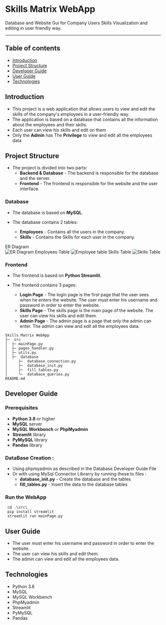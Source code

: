 # Skills Matrix WebApp
Database and Website Gui for Company Users Skills Visualization and editing in user friendly way.
***
## Table of contents
* [Introduction](#introduction)
* [Project Structure](#project-structure)
* [Developer Guide](#developer_guide)
* [User Guide](#user_guide)
* [Technologies](#technologies)


## Introduction
- This project is a web application that allows users to view and edit the skills of the company's employees in a user-friendly way.
- The application is based on a database that contains all the information about the employees and their skills.
- Each user can view his skills and edit on them
- Only the **Admin** has The **Privilege** to view and edit all the employees data


## Project Structure

- The project is divided into two parts:
    - **Backend & Database** - The backend is responsible for the database and the server.
    - **Frontend** - The frontend is responsible for the website and the user interface.

### Database
- The database is based on **MySQL**.

- The database contains 2 tables:
    - **Employees** - Contains all the users in the company.
    - **Skills** - Contains the Skills for each user in the company.

ER Diagram   
![ER Diagram](https://github.com/Omar-Saad-ELGharbawy/Skills_Matrix/assets/84602951/7320f725-4599-42f4-9166-c63f5d0031d1)
Employees Table
![Employee table](https://github.com/Omar-Saad-ELGharbawy/Skills_Matrix/assets/84602951/00cf1fcb-dc8e-4466-9edd-96ea725cbcfd)
Skills Table
![Skills Table](https://github.com/Omar-Saad-ELGharbawy/Skills_Matrix/assets/84602951/01b9fa8c-1f87-4bbc-95ad-7e2d9314e975)

### Frontend
- The frontend is based on **Python Streamlit**.

- The frontend contains 3 pages:
    - **Login Page** - The login page is the first page that the user sees when he enters the website. The user must enter his username and password in order to enter the website.
    - **Skills Page** - The skills page is the main page of the website. The user can view his skills and edit them.
    - **Admin Page** - The admin page is a page that only the admin can enter. The admin can view and edit all the employees data.

```
Skills Matrix WebApp
├─  src
│  ├─ mainPage.py
│  ├─ pages_handler.py
│  ├─ utils.py
│  ├─  database
│     ├─  database_connection.py
│     ├─  database_init.py
│     ├─  fill_tables.py
│     └─  database_queries.py
README.md
```

## Developer Guide

### Prerequisites
- **Python 3.8** or higher
- **MySQL** server
- **MySQL Workbench** or **PhpMyadmin**
- **Streamlit** library
- **PyMySQL** library
- **Pandas** library

### DataBase Creation :
- Using phpmyadmin as described in the Database Developer Guide File 
- Or with using MySql Connector Librarry by running these to files : 
    - **database_init.py** - Create the database and the tables
    - **fill_tables.py** - Insert the data to the database tables

### Run the WebApp
```shell
 cd .\src\
 pip install streamlit
 streamlit run mainPage.py
```

## User Guide
- The user must enter his username and password in order to enter the website.
- The user can view his skills and edit them.
- The admin can view and edit all the employees data.

## Technologies
- Python 3.8
- MySQL
- MySQL Workbench
- PhpMyadmin
- Streamlit
- PyMySQL
- Pandas
